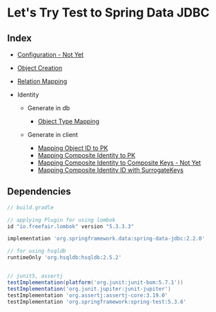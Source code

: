 # Let's Try Test to Spring Data JDBC 



## Index

- [Configuration - Not Yet](docs/JdbcConfiguration.md)
- [Object Creation](docs/ObjectCreation.md)
- [Relation Mapping](docs/RelationMapping.md)

- Identity
  - Generate in db
  
    - [Object Type Mapping](docs/ObjectTypeMapping.md)
  - Generate in client
    
    - [Mapping Object ID to PK](docs/CompositeTypeMapping.md#mapping-object-id-to-pk)
    - [Mapping Composite Identity to PK](docs/CompositeTypeMapping.md#mapping-composite-identity-to-pk)
    - [Mapping Composite Identity to Composite Keys - Not Yet](docs/CompositeTypeMapping.md#mapping-composite-identity-to-composite-keys)
    - [Mapping Composite Identity ID with SurrogateKeys]()
  
  
## Dependencies 

```groovy
// build.gradle

// applying Plugin for using lombok 
id "io.freefair.lombok" version "5.3.3.3"

implementation 'org.springframework.data:spring-data-jdbc:2.2.0'

// for using hsqldb
runtimeOnly 'org.hsqldb:hsqldb:2.5.2'


// junit5, assertj
testImplementation(platform('org.junit:junit-bom:5.7.1'))
testImplementation('org.junit.jupiter:junit-jupiter')
testImplementation 'org.assertj:assertj-core:3.19.0'
testImplementation 'org.springframework:spring-test:5.3.6'
```
